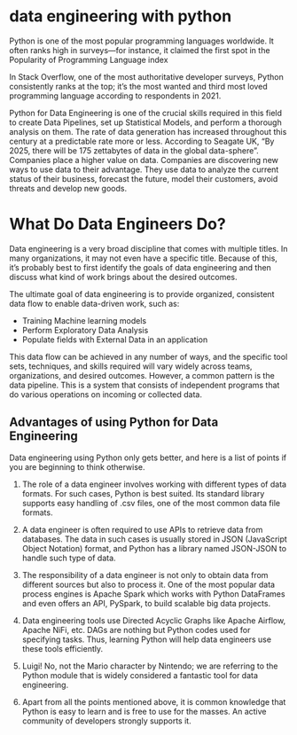 # data engineering with python
Python is one of the most popular programming languages worldwide. It often ranks high in surveys—for instance, it claimed the first spot in the Popularity of Programming Language index

In Stack Overflow, one of the most authoritative developer surveys, Python consistently ranks at the top; it’s the most wanted and third most loved programming language according to respondents in 2021.

Python for Data Engineering is one of the crucial skills required in this field to create Data Pipelines, set up Statistical Models, and perform a thorough analysis on them.
The rate of data generation has increased throughout this century at a predictable rate more or less. According to Seagate UK, “By 2025, there will be 175 zettabytes of data in the global data-sphere”. Companies place a higher value on data. Companies are discovering new ways to use data to their advantage. They use data to analyze the current status of their business, forecast the future, model their customers, avoid threats and develop new goods.

# What Do Data Engineers Do?

Data engineering is a very broad discipline that comes with multiple titles. In many organizations, it may not even have a specific title. Because of this, it’s probably best to first identify the goals of data engineering and then discuss what kind of work brings about the desired outcomes.

The ultimate goal of data engineering is to provide organized, consistent data flow to enable data-driven work, such as:

- Training Machine learning models
- Perform Exploratory Data Analysis
- Populate fields with External Data in an application

This data flow can be achieved in any number of ways, and the specific tool sets, techniques, and skills required will vary widely across teams, organizations, and desired outcomes. However, a common pattern is the data pipeline. This is a system that consists of independent programs that do various operations on incoming or collected data. 

## Advantages of using Python for Data Engineering

Data engineering using Python only gets better, and here is a list of points if you are beginning to think otherwise.

1.	The role of a data engineer involves working with different types of data formats. For such cases, Python is best suited. Its standard library supports easy handling of .csv files, one of the most common data file formats.
2.	A data engineer is often required to use APIs to retrieve data from databases. The data in such cases is usually stored in JSON (JavaScript Object Notation) format, and Python has a library named JSON-JSON to handle such type of data.

3.	The responsibility of a data engineer is not only to obtain data from different sources but also to process it. One of the most popular data process engines is Apache Spark which works with Python DataFrames and even offers an API, PySpark, to build scalable big data projects.

4.	Data engineering tools use Directed Acyclic Graphs like Apache Airflow, Apache NiFi, etc. DAGs are nothing but Python codes used for specifying tasks. Thus, learning Python will help data engineers use these tools efficiently.

5.	Luigi! No, not the Mario character by Nintendo; we are referring to the Python module that is widely considered a fantastic tool for data engineering.

6.	Apart from all the points mentioned above, it is common knowledge that Python is easy to learn and is free to use for the masses. An active community of developers strongly supports it.


